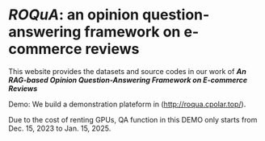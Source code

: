 # ***ROQuA***: an opinion question-answering framework on e-commerce reviews
This website provides the datasets and source codes in our work of 
***An RAG-based Opinion Question-Answering Framework on E-commerce Reviews***

Demo: We build a demonstration plateform in (http://roqua.cpolar.top/).

Due to the cost of renting GPUs, QA function in this DEMO only starts from Dec. 15, 2023 to Jan. 15, 2025.
